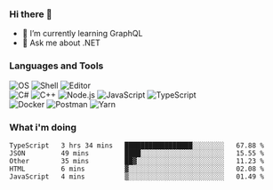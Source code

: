 ### Hi there 👋

- 🌱 I’m currently learning GraphQL
- 💬 Ask me about .NET

### Languages and Tools

![OS](https://img.shields.io/badge/-Arch-informational?style=flat&logo=arch-linux&logoColor=white&color=1793D1)
![Shell](https://img.shields.io/badge/-Zsh-informational?style=flat&logo=gnu-bash&logoColor=white&color=4EAA25)
![Editor](https://img.shields.io/badge/-Visual%20Studio%20Code-informational?style=flat&logo=visual-studio-code&logoColor=white&color=007ACC)\
![C#](https://img.shields.io/badge/-C%23-informational?style=flat&logo=.NET&logoColor=white&color=5C2D91)
![C++](https://img.shields.io/badge/-C++-informational?style=flat&logo=c%2B%2B&logoColor=white&color=00599C)
![Node.js](https://img.shields.io/badge/-Node.js-informational?style=flat&logo=node.js&logoColor=white&color=339933)
![JavaScript](https://img.shields.io/badge/-JavaScript-informational?style=flat&logo=javascript&logoColor=white&color=F7DF1E)
![TypeScript](https://img.shields.io/badge/-TypeScript-informational?style=flat&logo=typescript&logoColor=white&color=007ACC)\
![Docker](https://img.shields.io/badge/-Docker-informational?style=flat&logo=docker&logoColor=white&color=2496ED)
![Postman](https://img.shields.io/badge/-Postman-informational?style=flat&logo=postman&logoColor=white&color=FF6C37)
![Yarn](https://img.shields.io/badge/-Yarn-informational?style=flat&logo=yarn&logoColor=white&color=2C8EBB)

### What i'm doing

<!--START_SECTION:waka-->
```text
TypeScript   3 hrs 34 mins   █████████████████░░░░░░░░   67.88 %
JSON         49 mins         ████░░░░░░░░░░░░░░░░░░░░░   15.55 %
Other        35 mins         ██▓░░░░░░░░░░░░░░░░░░░░░░   11.23 %
HTML         6 mins          ▓░░░░░░░░░░░░░░░░░░░░░░░░   02.08 %
JavaScript   4 mins          ▒░░░░░░░░░░░░░░░░░░░░░░░░   01.49 %
```
<!--END_SECTION:waka-->
